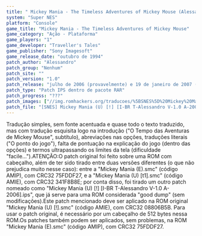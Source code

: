 ```yaml
---
title: " Mickey Mania - The Timeless Adventures of Mickey Mouse (Alessandro)"
system: "Super NES"
platform: "Console"
game_title: "Mickey Mania - The Timeless Adventures of Mickey Mouse"
game_category: "Ação - Plataforma"
game_players: "1"
game_developer: "Traveller's Tales"
game_publisher: "Sony Imagesoft"
game_release_date: "outubro de 1994"
patch_author: "Alessandro"
patch_group: "Nenhum"
patch_site: ""
patch_version: "1.0"
patch_release: "julho de 2006 (provavelmente) e 19 de janeiro de 2007 (para a Central de Traduções, provavelmente)"
patch_type: "Patch IPS dentro de pacote RAR"
patch_progress: "???"
patch_images: ["//img.romhackers.org/traducoes/%5BSNES%5D%20Mickey%20Mania%20-%20The%20Timeless%20Adventures%20of%20Mickey%20Mouse%20-%20Alessandro%20-%201.png","//img.romhackers.org/traducoes/%5BSNES%5D%20Mickey%20Mania%20-%20The%20Timeless%20Adventures%20of%20Mickey%20Mouse%20-%20Alessandro%20-%202.png","//img.romhackers.org/traducoes/%5BSNES%5D%20Mickey%20Mania%20-%20The%20Timeless%20Adventures%20of%20Mickey%20Mouse%20-%20Alessandro%20-%203.png"]
patch_file: "[SNES] Mickey Mania (U) [!] [I-BR T-Alessandro V-1.0 A-2006].rar"
---
```

Tradução simples, sem fonte acentuada e quase todo o texto traduzido, mas com tradução esquisita logo na introdução ("O Tempo das Aventuras de Mickey Mouse", subtítulo), abreviações nas opções, traduções literais ("O ponto do jogo"), falta de pontuação na explicação do jogo (dentro das opções) e termos ultrapassando os limites da tela (dificuldade "facile...").ATENÇÃO:O patch original foi feito sobre uma ROM com cabeçalho, além de ter sido tirado entre duas versões diferentes (o que não prejudica muito nesse caso): entre a "Mickey Mania (E).smc" (código AMIP), com CRC32 75FDDF27, e a "Mickey Mania (U) [t1].smc" (código AMIE), com CRC32 341F8B8E; por conta disso, foi tirado um outro patch nomeado como "Mickey Mania (U) [!] [I-BR T-Alessandro V-1.0 A-2006].ips", que já serve para uma ROM considerada "good dump" (sem modificações).Este patch mencionado deve ser aplicado na ROM original "Mickey Mania (U) [!].smc" (código AMIE), com CRC32 08806B5B. Para usar o patch original, é necessário por um cabeçalho de 512 bytes nessa ROM.Os patches também podem ser aplicados, sem problemas, na ROM "Mickey Mania (E).smc" (código AMIP), com CRC32 75FDDF27.